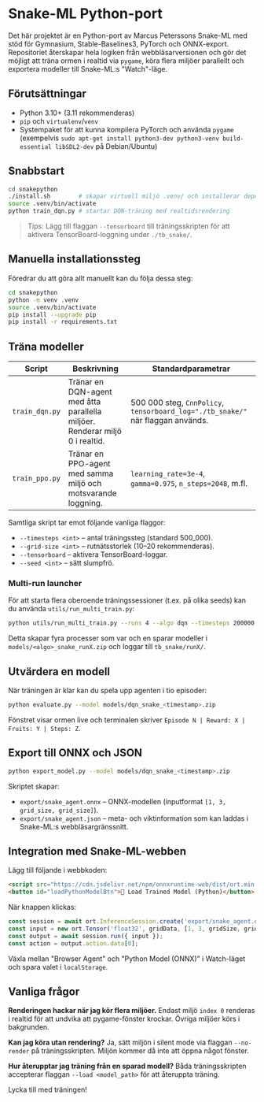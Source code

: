 # Snake-ML Python-port

Det här projektet är en Python-port av Marcus Peterssons Snake-ML med stöd för Gymnasium, Stable-Baselines3, PyTorch och ONNX-export. Repositoriet återskapar hela logiken från webbläsarversionen och gör det möjligt att träna ormen i realtid via `pygame`, köra flera miljöer parallellt och exportera modeller till Snake-ML:s "Watch"-läge.

## Förutsättningar

* Python 3.10+ (3.11 rekommenderas)
* `pip` och `virtualenv`/`venv`
* Systempaket för att kunna kompilera PyTorch och använda `pygame` (exempelvis `sudo apt-get install python3-dev python3-venv build-essential libSDL2-dev` på Debian/Ubuntu)

## Snabbstart

```bash
cd snakepython
./install.sh        # skapar virtuell miljö .venv/ och installerar dependencies
source .venv/bin/activate
python train_dqn.py # startar DQN-träning med realtidsrendering
```

> Tips: Lägg till flaggan `--tensorboard` till träningsskripten för att aktivera TensorBoard-loggning under `./tb_snake/`.

## Manuella installationssteg

Föredrar du att göra allt manuellt kan du följa dessa steg:

```bash
cd snakepython
python -m venv .venv
source .venv/bin/activate
pip install --upgrade pip
pip install -r requirements.txt
```

## Träna modeller

| Script | Beskrivning | Standardparametrar |
| ------ | ----------- | ------------------ |
| `train_dqn.py` | Tränar en DQN-agent med åtta parallella miljöer. Renderar miljö 0 i realtid. | 500 000 steg, `CnnPolicy`, `tensorboard_log="./tb_snake/"` när flaggan används. |
| `train_ppo.py` | Tränar en PPO-agent med samma miljö och motsvarande loggning. | `learning_rate=3e-4`, `gamma=0.975`, `n_steps=2048`, m.fl. |

Samtliga skript tar emot följande vanliga flaggor:

* `--timesteps <int>` – antal träningssteg (standard 500_000).
* `--grid-size <int>` – rutnätsstorlek (10–20 rekommenderas).
* `--tensorboard` – aktivera TensorBoard-loggar.
* `--seed <int>` – sätt slumpfrö.

### Multi-run launcher

För att starta flera oberoende träningssessioner (t.ex. på olika seeds) kan du använda `utils/run_multi_train.py`:

```bash
python utils/run_multi_train.py --runs 4 --algo dqn --timesteps 200000
```

Detta skapar fyra processer som var och en sparar modeller i `models/<algo>_snake_runX.zip` och loggar till `tb_snake/runX/`.

## Utvärdera en modell

När träningen är klar kan du spela upp agenten i tio episoder:

```bash
python evaluate.py --model models/dqn_snake_<timestamp>.zip
```

Fönstret visar ormen live och terminalen skriver `Episode N | Reward: X | Fruits: Y | Steps: Z`.

## Export till ONNX och JSON

```bash
python export_model.py --model models/dqn_snake_<timestamp>.zip
```

Skriptet skapar:

* `export/snake_agent.onnx` – ONNX-modellen (inputformat `[1, 3, grid_size, grid_size]`).
* `export/snake_agent.json` – meta- och viktinformation som kan laddas i Snake-ML:s webbläsargränssnitt.

## Integration med Snake-ML-webben

Lägg till följande i webbkoden:

```html
<script src="https://cdn.jsdelivr.net/npm/onnxruntime-web/dist/ort.min.js"></script>
<button id="loadPythonModelBtn">🧠 Load Trained Model (Python)</button>
```

När knappen klickas:

```javascript
const session = await ort.InferenceSession.create('export/snake_agent.onnx');
const input = new ort.Tensor('float32', gridData, [1, 3, gridSize, gridSize]);
const output = await session.run({ input });
const action = output.action.data[0];
```

Växla mellan "Browser Agent" och "Python Model (ONNX)" i Watch-läget och spara valet i `localStorage`.

## Vanliga frågor

**Renderingen hackar när jag kör flera miljöer.** Endast miljö `index 0` renderas i realtid för att undvika att pygame-fönster krockar. Övriga miljöer körs i bakgrunden.

**Kan jag köra utan rendering?** Ja, sätt miljön i silent mode via flaggan `--no-render` på träningsskripten. Miljön kommer då inte att öppna något fönster.

**Hur återupptar jag träning från en sparad modell?** Båda träningsskripten accepterar flaggan `--load <model_path>` för att återuppta träning.

Lycka till med träningen!
